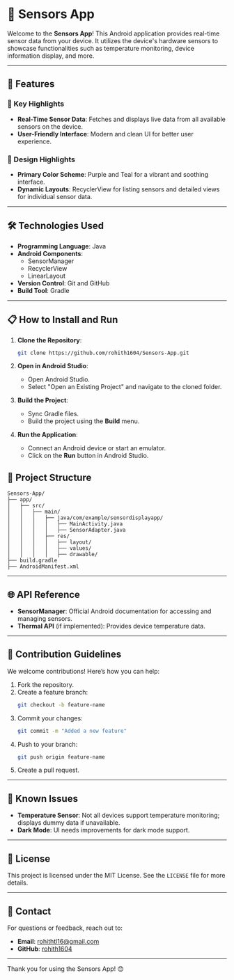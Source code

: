 # 📱 Sensors App

Welcome to the **Sensors App**! This Android application provides real-time sensor data from your device. It utilizes the device's hardware sensors to showcase functionalities such as temperature monitoring, device information display, and more.

---

## 🚀 Features

### 🌟 Key Highlights
- **Real-Time Sensor Data**: Fetches and displays live data from all available sensors on the device.
- **User-Friendly Interface**: Modern and clean UI for better user experience.

### 🎨 Design Highlights
- **Primary Color Scheme**: Purple and Teal for a vibrant and soothing interface.
- **Dynamic Layouts**: RecyclerView for listing sensors and detailed views for individual sensor data.

---

## 🛠️ Technologies Used

- **Programming Language**: Java
- **Android Components**: 
  - SensorManager
  - RecyclerView
  - LinearLayout
- **Version Control**: Git and GitHub
- **Build Tool**: Gradle

---

## 📋 How to Install and Run

1. **Clone the Repository**:
   ```bash
   git clone https://github.com/rohith1604/Sensors-App.git
   ```

2. **Open in Android Studio**:
   - Open Android Studio.
   - Select "Open an Existing Project" and navigate to the cloned folder.

3. **Build the Project**:
   - Sync Gradle files.
   - Build the project using the **Build** menu.

4. **Run the Application**:
   - Connect an Android device or start an emulator.
   - Click on the **Run** button in Android Studio.

## 📂 Project Structure

```
Sensors-App/
├── app/
│   ├── src/
│   │   ├── main/
│   │   │   ├── java/com/example/sensordisplayapp/
│   │   │   │   ├── MainActivity.java
│   │   │   │   ├── SensorAdapter.java
│   │   │   ├── res/
│   │   │   │   ├── layout/
│   │   │   │   ├── values/
│   │   │   │   ├── drawable/
├── build.gradle
├── AndroidManifest.xml
```

---

## 🌐 API Reference

- **SensorManager**: Official Android documentation for accessing and managing sensors.
- **Thermal API** (if implemented): Provides device temperature data.

---

## 🤝 Contribution Guidelines

We welcome contributions! Here’s how you can help:

1. Fork the repository.
2. Create a feature branch:
   ```bash
   git checkout -b feature-name
   ```
3. Commit your changes:
   ```bash
   git commit -m "Added a new feature"
   ```
4. Push to your branch:
   ```bash
   git push origin feature-name
   ```
5. Create a pull request.

---

## 🐛 Known Issues

- **Temperature Sensor**: Not all devices support temperature monitoring; displays dummy data if unavailable.
- **Dark Mode**: UI needs improvements for dark mode support.

---

## 📜 License

This project is licensed under the MIT License. See the `LICENSE` file for more details.

---

## 📧 Contact

For questions or feedback, reach out to:
- **Email**: rohithtl16@gmail.com
- **GitHub**: [rohith1604](https://github.com/rohith1604)

---

Thank you for using the Sensors App! 😊

